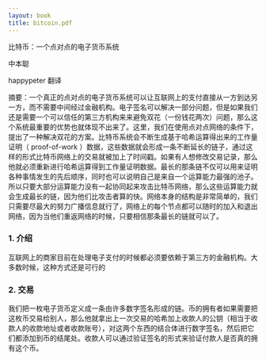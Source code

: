 ```yaml
---
layout: book
title: bitcoin.pdf
---
```


比特币：一个点对点的电子货币系统

中本聪

happypeter 翻译

摘要：一个真正的点对点的电子货币系统可以让互联网上的支付直接从一方到达另一方，而不需要中间经过金融机构。电子签名可以解决一部分问题，但是如果我们还是需要一个可以信任的第三方机构来来避免双花（一份钱花两次）问题，那么这个系统最重要的优势也就体现不出来了。这里，我们在使用点对点网络的条件下，提出了一种解决双花的方案。比特币系统会不断生成基于哈希运算得出来的工作量证明（ proof-of-work ）数据，这些数据就会形成一条不断延长的链子，通过这样的形式比特币网络上的交易就被加上了时间戳。如果有人想修改交易记录，那么他就必须重新进行哈希运算得到工作量证明数据。最长的那条链不仅可以用来证明各种事情发生的先后顺序，同时也可以说明自己是来自一个运算能力最强的池子。所以只要大部分运算能力没有一起协同起来攻击比特币网络，那么这些运算能力就会生成最长的链，因为他们比攻击者算的快。网络本身的结构是非常简单的，我们只需要尽最大的努力广播信息就行了，网络上的每个节点都可以随时的加入和退出网络，因为当他们重返网络的时候，只要相信那条最长的链就可以了。


### 1. 介绍

互联网上的商家目前在处理电子支付的时候都必须要依赖于第三方的金融机构。大多数时候，这种方式还是可行的


### 2. 交易

我们把一枚电子货币定义成一条由许多数字签名形成的链。币的拥有者如果需要把这枚币交易给别人，那么他就拿出上一次交易的哈希加上收款人的公钥（相当于收款人的收款地址或者收款账号），对这两个东西的结合体进行数字签名，然后把它们都添加到币的结尾处。收款人可以通过验证签名的形式来验证付款人是否真的拥有这个币。
